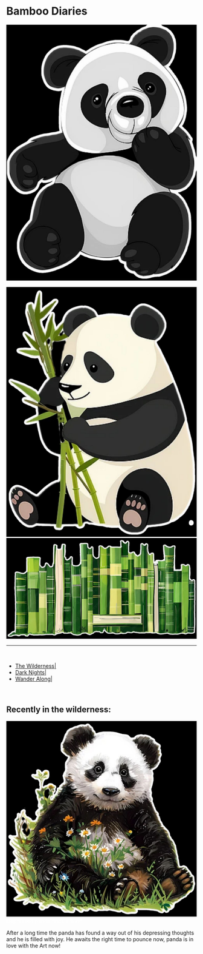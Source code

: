 <head>
<meta charset="utf-8">
 <meta name="viewport" content="width=device-width, initial-scale=1.0">
<link href="https://fonts.googleapis.com/css2?family=Amatic+SC:wght@400;700&family=Lora:wght@400;700&display=swap" rel="stylesheet">

<link rel="stylesheet" type="text/css" href="main.css" />
<title>
Bamboo Diaries
</title>
</head>
<body>
<h1>Bamboo Diaries</h1>
<img src="panda3.jpg" class="pandaimgl">

<p> </p>

<img src="panda0.jpg" alt="panda image" class="pandaimgr">


<img src="diary.jpg" alt="panda image" class="bambooimgm">

<hr>
<br>
<div id=menu>
<ul>

<li>
<a href="#">The Wilderness|</a> </li>

<li><a href="#">Dark Nights|</a> </li>

<li> <a href="#">Wander Along|</a> </li>
</ul>
</div>
<br>

<h2 style="text-align:left;"> Recently in the wilderness: </h2>

<div class="postblock">
<p style="text-align:left; color:white"> <img src="panda16.jpg" alt="panda img" class="post">
Depressed panda finds a way! </p>
<p> After a long time the panda has found a way out of his depressing thoughts and he is filled with joy. He awaits the right time to pounce now, panda is in love with the Art now!</p>
</div>

